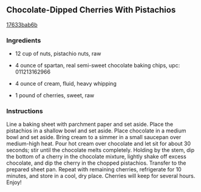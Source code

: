## Chocolate-Dipped Cherries With Pistachios

[17633bab6b](http://www.food.com/recipe/chocolate-dipped-cherries-with-pistachios-348403)

### Ingredients

 - 12 cup of nuts, pistachio nuts, raw

 - 4 ounce of spartan, real semi-sweet chocolate baking chips, upc: 011213162966

 - 4 ounce of cream, fluid, heavy whipping

 - 1 pound of cherries, sweet, raw

### Instructions

Line a baking sheet with parchment paper and set aside. Place the pistachios in a shallow bowl and set aside. Place chocolate in a medium bowl and set aside. Bring cream to a simmer in a small saucepan over medium-high heat. Pour hot cream over chocolate and let sit for about 30 seconds; stir until the chocolate melts completely. Holding by the stem, dip the bottom of a cherry in the chocolate mixture, lightly shake off excess chocolate, and dip the cherry in the chopped pistachios. Transfer to the prepared sheet pan. Repeat with remaining cherries, refrigerate for 10 minutes, and store in a cool, dry place. Cherries will keep for several hours. Enjoy!